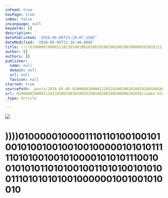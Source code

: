 ```yaml
---
inFeed: true
hasPage: true
inNav: false
inLanguage: null
keywords: []
description: ''
datePublished: '2016-05-05T21:29:07.150Z'
dateModified: '2016-05-05T21:16:40.809Z'
title: ))))010000010000111011010010010100101001001001001000001010101111101010010010100001010101110010010101011010100100110101001010100111010101010010000001001001010010
author: []
authors: []
publisher:
  name: null
  domain: null
  url: null
  favicon: null
starred: true
sourcePath: _posts/2016-05-05-01000001000011101101001001010010100100100100100000101010.md
url: 01000001000011101101001001010010100100100100100000101010/index.html
_type: Article

---
```

![](https://the-grid-user-content.s3-us-west-2.amazonaws.com/a842c7f9-2279-49df-b5d3-201c5bdad2e4.jpg)

# ))))010000010000111011010010010100101001001001001000001010101111101010010010100001010101110010010101011010100100110101001010100111010101010010000001001001010010